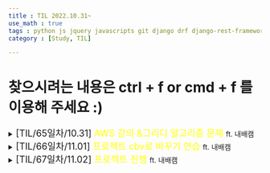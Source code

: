 ```yaml
---
title : TIL 2022.10.31~
use_math : true
tags : python js jquery javascripts git django drf django-rest-framework
category : [Study, TIL]

---
```

찾으시려는 내용은 ctrl + f or cmd + f 를 이용해 주세요 :)
=====

<details>
<summary><span style = "font-size : 1.3em;">[TIL/65일차/10.31] <span style="color : yellow;">AWS 강의 &그리디 알고리즘 문제</span> </span>ft. 내배캠</summary>
<div markdown ="1">
AWS 1주차 강의

[백준 1931 회의실 배정](https://www.acmicpc.net/problem/1931)

[답안 & 깃 허브](https://github.com/KimGyeongMin-KR/algoritm/tree/main/baekjoon/greedy)

</div>
</details>


<details>
<summary><span style = "font-size : 1.3em;">[TIL/66일차/11.01] <span style="color : yellow;">프로젝트 cbv로 바꾸기 연습</span> </span>ft. 내배캠</summary>
<div markdown ="1">

['utf-8' codec can't decode byte 0xa0 in position 0: invalid start byte django](https://stackoverflow.com/questions/73600470/utf-8-codec-cant-decode-byte-0xa0-in-position-0-invalid-start-byte-django)

`return self.img.url`

</div>
</details>


<details>
<summary><span style = "font-size : 1.3em;">[TIL/67일차/11.02] <span style="color : yellow;">프로젝트 진행</span> </span>ft. 내배캠</summary>
<div markdown ="1">

[TypeError: create_superuser() missing 1 required positional argument:](https://stackoverflow.com/questions/49474632/typeerror-create-superuser-missing-1-required-positional-argument-profile-p)

</div>
</details>